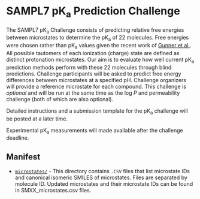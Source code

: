 # SAMPL7 pK<sub>a</sub> Prediction Challenge

The SAMPL7 pK<sub>a</sub> Challenge consists of predicting relative free energies between microstates to determine the pK<sub>a</sub> of 22 molecules. Free energies were chosen rather than pK<sub>a</sub> values given the recent work of [Gunner et al.](https://link.springer.com/content/pdf/10.1007/s10822-020-00280-7.pdf). All possible tautomers of each ionization (charge) state are defined as distinct protonation microstates. Our aim is to evaluate how well current pK<sub>a</sub> prediction methods perform with these 22 molecules through blind predictions. Challenge participants will be asked to predict free energy differences between microstates at a specified pH. Challenge organizers will provide a reference microstate for each compound. This challenge is *optional* and will be run at the same time as the log *P* and permeability challenge (both of which are also optional).  


Detailed instructions and a submission template for the pK<sub>a</sub> challenge will be posted at a later time.

Experimental pK<sub>a</sub> measurements will made available after the challenge deadline.

## Manifest
- [`microstates/`](microstates/) - This directory contains `.CSV` files that list microstate IDs and canonical isomeric SMILES of microstates. Files are separated by molecule ID. Updated microstates and their microstate IDs can be found in SMXX_microstates.csv files.

